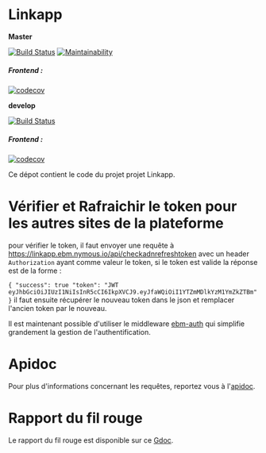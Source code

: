 Linkapp
===============
**Master** 

[![Build Status](https://travis-ci.org/EBM-2017-2018/linkapp.svg?branch=master)](https://travis-ci.org/EBM-2017-2018/linkapp)
[![Maintainability](https://api.codeclimate.com/v1/badges/8c769b7b37b10c0cda64/maintainability)](https://codeclimate.com/github/EBM-2017-2018/linkapp/maintainability)

##### Frontend :

[![codecov](https://codecov.io/gh/EBM-2017-2018/linkapp/branch/master/graph/badge.svg)](https://codecov.io/gh/EBM-2017-2018/linkapp)

**develop**

[![Build Status](https://travis-ci.org/EBM-2017-2018/linkapp.svg?branch=develop)](https://travis-ci.org/EBM-2017-2018/linkapp)

##### Frontend :
[![codecov](https://codecov.io/gh/EBM-2017-2018/linkapp/branch/develop/graph/badge.svg)](https://codecov.io/gh/EBM-2017-2018/linkapp)

Ce dépot contient le code du projet projet Linkapp.

# Vérifier et Rafraichir le token pour les autres sites de la plateforme

pour vérifier le token, il faut envoyer une requête à https://linkapp.ebm.nymous.io/api/checkadnrefreshtoken avec un header 
`Authorization` ayant comme valeur le token, si le token est valide la réponse est de la forme :

`{
     "success": true
     "token": "JWT eyJhbGciOiJIUzI1NiIsInR5cCI6IkpXVCJ9.eyJfaWQiOiI1YTZmMDlkYzM1YmZkZTBm"
  }` 
il faut ensuite récupérer le nouveau token dans le json et remplacer l'ancien token par le nouveau.

Il est maintenant possible d'utiliser le middleware [ebm-auth](https://github.com/EBM-2017-2018/ebm-auth) qui simplifie grandement la gestion de l'authentification.

# Apidoc

Pour plus d'informations concernant les requêtes, reportez vous à l'[apidoc](https://ebm-2017-2018.github.io/linkapp/). 

# Rapport du fil rouge

Le rapport du fil rouge est disponible sur ce [Gdoc](https://docs.google.com/document/d/1HN_XiCOaZ9BO3D--FnskxPu3o2WOTBxE0MsYqJfzORI/edit?usp=sharing).

